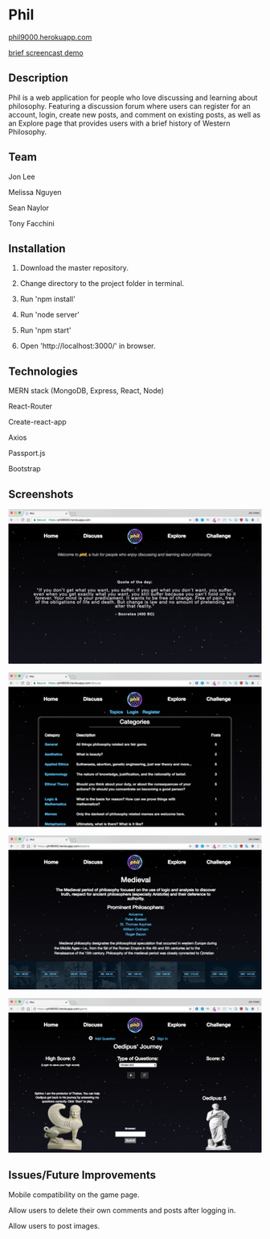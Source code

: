# Phil
[phil9000.herokuapp.com](https://phil9000.herokuapp.com)

[brief screencast demo](https://youtu.be/HmjD4WforjU)

## Description
Phil is a web application for people who love discussing and learning about philosophy. Featuring a discussion forum where users can register for an account, login, create new posts, and comment on existing posts, as well as an Explore page that provides users with a brief history of Western Philosophy.


## Team

Jon Lee

Melissa Nguyen

Sean Naylor

Tony Facchini

## Installation
1. Download the master repository.

2. Change directory to the project folder in terminal.

3. Run 'npm install'

4. Run 'node server'

5. Run 'npm start'

5. Open 'http://localhost:3000/' in browser.


## Technologies
MERN stack (MongoDB, Express, React, Node)

React-Router

Create-react-app

Axios

Passport.js

Bootstrap


## Screenshots
![Screenshot 1](/src/utils/images/screenshot1.png)

![Screenshot 2](/src/utils/images/screenshot2.png)

![Screenshot 3](/src/utils/images/screenshot3.png)

![Screenshot 4](/src/utils/images/screenshot4.png)

## Issues/Future Improvements

Mobile compatibility on the game page.

Allow users to delete their own comments and posts after logging in.

Allow users to post images.



